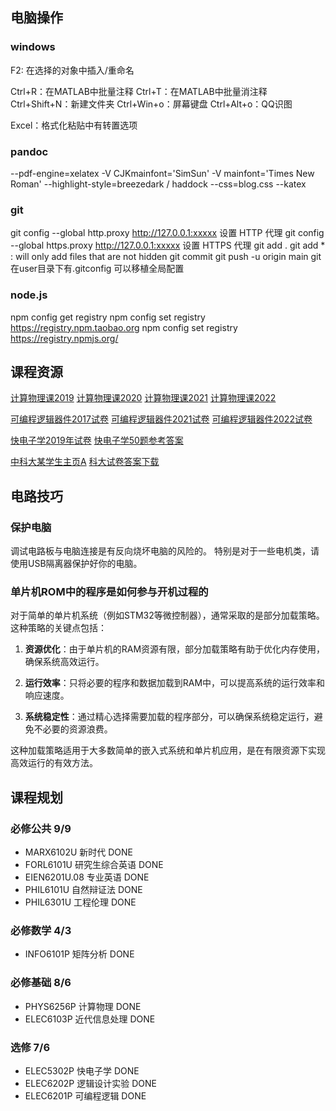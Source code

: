 ## 电脑操作

### windows
F2: 在选择的对象中插入/重命名

Ctrl+R：在MATLAB中批量注释
Ctrl+T：在MATLAB中批量消注释
Ctrl+Shift+N：新建文件夹
Ctrl+Win+o：屏幕键盘
Ctrl+Alt+o：QQ识图

Excel：格式化粘贴中有转置选项

### pandoc
--pdf-engine=xelatex
-V CJKmainfont='SimSun' -V mainfont='Times New Roman'
--highlight-style=breezedark / haddock
--css=blog.css --katex

### git
git config --global http.proxy http://127.0.0.1:xxxxx 设置 HTTP 代理
git config --global https.proxy http://127.0.0.1:xxxxx 设置 HTTPS 代理
git add .
git add * : will only add files that are not hidden
git commit
git push -u origin main
git 在user目录下有.gitconfig 可以移植全局配置

### node.js
npm config get registry
npm config set registry https://registry.npm.taobao.org
npm config set registry https://registry.npmjs.org/

## 课程资源
<a href="http://home.ustc.edu.cn/~xhz1995/index.html">计算物理课2019</a>
<a href="http://home.ustc.edu.cn/~zegang/">计算物理课2020</a>
<a href="http://home.ustc.edu.cn/~rzy55555/">计算物理课2021</a>
<a href="http://home.ustc.edu.cn/~lxsphys/index_2022.html">计算物理课2022</a>

<a href="https://blog.csdn.net/DrCube/article/details/78988099">可编程逻辑器件2017试卷</a>
<a href="https://blog.csdn.net/interbvb/article/details/122373267">可编程逻辑器件2021试卷</a>
<a href="https://blog.csdn.net/weixin_43875505/article/details/129205664">可编程逻辑器件2022试卷</a>

<a href="https://blog.csdn.net/li_kin/article/details/103794765">快电子学2019年试卷</a>
<a href="https://www.doc88.com/p-3088954959541.html?r=1">快电子学50题参考答案</a>

<a href="http://home.ustc.edu.cn/~hr874589148/last/page.html">中科大某学生主页A</a>
<a href="http://home.ustc.edu.cn/~hr874589148/last/test-site/test-paper.html">科大试卷答案下载</a>


## 电路技巧
### 保护电脑
调试电路板与电脑连接是有反向烧坏电脑的风险的。
特别是对于一些电机类，请使用USB隔离器保护好你的电脑。

### 单片机ROM中的程序是如何参与开机过程的
对于简单的单片机系统（例如STM32等微控制器），通常采取的是部分加载策略。这种策略的关键点包括：

1. **资源优化**：由于单片机的RAM资源有限，部分加载策略有助于优化内存使用，确保系统高效运行。

2. **运行效率**：只将必要的程序和数据加载到RAM中，可以提高系统的运行效率和响应速度。

3. **系统稳定性**：通过精心选择需要加载的程序部分，可以确保系统稳定运行，避免不必要的资源浪费。

这种加载策略适用于大多数简单的嵌入式系统和单片机应用，是在有限资源下实现高效运行的有效方法。


## 课程规划
### 必修公共        9/9
- MARX6102U       新时代              DONE
- FORL6101U       研究生综合英语      DONE
- EIEN6201U.08    专业英语            DONE
- PHIL6101U       自然辩证法          DONE
- PHIL6301U       工程伦理            DONE
  
### 必修数学        4/3
- INFO6101P       矩阵分析            DONE
  
### 必修基础        8/6
- PHYS6256P       计算物理            DONE
- ELEC6103P       近代信息处理        DONE
  
### 选修            7/6
- ELEC5302P       快电子学            DONE
- ELEC6202P       逻辑设计实验        DONE
- ELEC6201P       可编程逻辑          DONE
